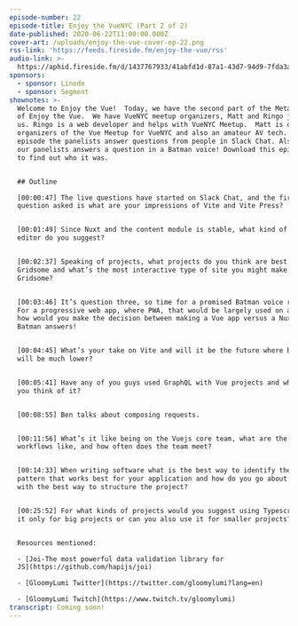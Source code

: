 ```yaml
---
episode-number: 22
episode-title: Enjoy the VueNYC (Part 2 of 2)
date-published: 2020-06-22T11:00:00.000Z
cover-art: /uploads/enjoy-the-vue-cover-ep-22.png
rss-link: 'https://feeds.fireside.fm/enjoy-the-vue/rss'
audio-link: >-
  https://aphid.fireside.fm/d/1437767933/41abfd1d-87a1-43d7-94d9-7fda3a5120e1/9b5ef94a-67b2-40f6-81da-f2b83d071e9d.mp3
sponsors:
  - sponsor: Linode
  - sponsor: Segment
shownotes: >-
  Welcome to Enjoy the Vue!  Today, we have the second part of the Meta episode
  of Enjoy the Vue.  We have VueNYC meetup organizers, Matt and Ringo joining
  us. Ringo is a web developer and helps with VueNYC Meetup.  Matt is one of the
  organizers of the Vue Meetup for VueNYC and also an amateur AV tech. In this
  episode the panelists answer questions from people in Slack Chat. Also, one of
  our panelists answers a question in a Batman voice! Download this episode now
  to find out who it was.


  ## Outline

  [00:00:47] The live questions have started on Slack Chat, and the first
  question asked is what are your impressions of Vite and Vite Press?


  [00:01:49] Since Nuxt and the content module is stable, what kind of markdown
  editor do you suggest?


  [00:02:37] Speaking of projects, what projects do you think are best for
  Gridsome and what’s the most interactive type of site you might make with
  Gridsome?


  [00:03:46] It’s question three, so time for a promised Batman voice reveal☺. 
  For a progressive web app, where PWA, that would be largely used on a phone,
  how would you make the decision between making a Vue app versus a Nuxt app?
  Batman answers!


  [00:04:45] What’s your take on Vite and will it be the future where build time
  will be much lower?


  [00:05:41] Have any of you guys used GraphQL with Vue projects and what did
  you think of it?


  [00:08:55] Ben talks about composing requests.


  [00:11:56] What’s it like being on the Vuejs core team, what are the team’s
  workflows like, and how often does the team meet?


  [00:14:33] When writing software what is the best way to identify the design
  pattern that works best for your application and how do you go about coming up
  with the best way to structure the project?


  [00:25:52] For what kinds of projects would you suggest using Typescript? Is
  it only for big projects or can you also use it for smaller projects?


  Resources mentioned:

  - [Joi-The most powerful data validation library for
  JS](https://github.com/hapijs/joi)

  - [GloomyLumi Twitter](https://twitter.com/gloomylumi?lang=en)

  - [GloomyLumi Twitch](https://www.twitch.tv/gloomylumi)
transcript: Coming soon!
---
```

